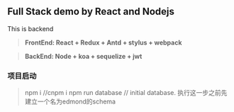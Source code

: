 ## Full Stack demo by React and Nodejs

This is backend

> **FrontEnd: React + Redux + Antd + stylus + webpack**

> **BackEnd: Node + koa + sequelize + jwt**

### 项目启动
> npm i //cnpm i
> npm run database // initial database. 执行这一步之前先建立一个名为edmond的schema

